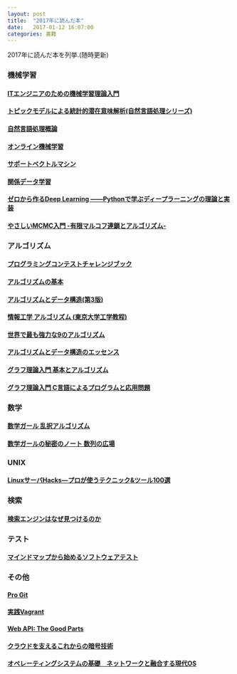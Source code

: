 ```yaml
---
layout: post
title:  "2017年に読んだ本"
date:   2017-01-12 16:07:00
categories: 書籍
---
```


2017年に読んだ本を列挙.(随時更新)

### 機械学習

#### [ITエンジニアのための機械学習理論入門](https://www.amazon.co.jp/dp/B016Q22IX2/ref=dp-kindle-redirect?_encoding=UTF8&btkr=1)

#### [トピックモデルによる統計的潜在意味解析(自然言語処理シリーズ)](https://www.amazon.co.jp/%E3%83%88%E3%83%94%E3%83%83%E3%82%AF%E3%83%A2%E3%83%87%E3%83%AB%E3%81%AB%E3%82%88%E3%82%8B%E7%B5%B1%E8%A8%88%E7%9A%84%E6%BD%9C%E5%9C%A8%E6%84%8F%E5%91%B3%E8%A7%A3%E6%9E%90-%E8%87%AA%E7%84%B6%E8%A8%80%E8%AA%9E%E5%87%A6%E7%90%86%E3%82%B7%E3%83%AA%E3%83%BC%E3%82%BA-%E4%BD%90%E8%97%A4%E4%B8%80%E8%AA%A0/dp/4339027588)

#### [自然言語処理概論](http://www.saiensu.co.jp/?page=book_details&ISBN=978-4-7819-1388-9&YEAR=2016)

#### [オンライン機械学習](http://www.kspub.co.jp/book/detail/1529038.html)

#### [サポートベクトルマシン](http://www.kspub.co.jp/book/detail/1529069.html)

#### [関係データ学習](http://www.kspub.co.jp/book/detail/1529212.html)

#### [ゼロから作るDeep Learning ――Pythonで学ぶディープラーニングの理論と実装](https://www.oreilly.co.jp/books/9784873117584/)

#### [やさしいMCMC入門 -有限マルコフ連鎖とアルゴリズム-](http://www.kyoritsu-pub.co.jp/bookdetail/9784320113145)

### アルゴリズム

#### [プログラミングコンテストチャレンジブック](http://tatsu-zine.com/books/procon-challenge)

#### [アルゴリズムの基本](http://ec.nikkeibp.co.jp/item/books/P85430.html)

#### [アルゴリズムとデータ構造(第3版)](ihttps://www.amazon.co.jp/%E3%82%A2%E3%83%AB%E3%82%B4%E3%83%AA%E3%82%BA%E3%83%A0%E3%81%A8%E3%83%87%E3%83%BC%E3%82%BF%E6%A7%8B%E9%80%A0-%E7%AC%AC3%E7%89%88-%E5%B9%B3%E7%94%B0-%E5%AF%8C%E5%A4%AB/dp/4627726538/ref=sr_1_1?s=books&ie=UTF8&qid=1493098680&sr=1-1&keywords=%E3%82%A2%E3%83%AB%E3%82%B4%E3%83%AA%E3%82%BA%E3%83%A0%E3%81%A8%E3%83%87%E3%83%BC%E3%82%BF%E6%A7%8B%E9%80%A0%E3%80%80%E5%B9%B3%E7%94%B0)

#### [情報工学 アルゴリズム (東京大学工学教程)](https://www.amazon.co.jp/%E6%83%85%E5%A0%B1%E5%B7%A5%E5%AD%A6-%E3%82%A2%E3%83%AB%E3%82%B4%E3%83%AA%E3%82%BA%E3%83%A0-%E6%9D%B1%E4%BA%AC%E5%A4%A7%E5%AD%A6%E5%B7%A5%E5%AD%A6%E6%95%99%E7%A8%8B-%E6%B8%8B%E8%B0%B7-%E5%93%B2%E6%9C%97/dp/4621301136)

#### [世界で最も強力な9のアルゴリズム](https://www.amazon.co.jp/dp/B00FR78X64/ref=dp-kindle-redirect?_encoding=UTF8&btkr=1)

#### [アルゴリズムとデータ構造のエッセンス](https://www.amazon.co.jp/%E3%83%87%E3%83%BC%E3%82%BF%E6%A7%8B%E9%80%A0%E3%81%A8%E3%82%A2%E3%83%AB%E3%82%B4%E3%83%AA%E3%82%BA%E3%83%A0%E3%81%AE%E3%82%A8%E3%83%83%E3%82%BB%E3%83%B3%E3%82%B9-%E5%A4%A7%E6%B2%A2-%E8%A3%95/dp/4785631554)

#### [グラフ理論入門 基本とアルゴリズム](https://www.morikita.co.jp/books/book/2843)

#### [グラフ理論入門 C言語によるプログラムと応用問題](https://www.amazon.co.jp/%E3%82%B0%E3%83%A9%E3%83%95%E7%90%86%E8%AB%96%E5%85%A5%E9%96%80%E2%80%95C%E8%A8%80%E8%AA%9E%E3%81%AB%E3%82%88%E3%82%8B%E3%83%97%E3%83%AD%E3%82%B0%E3%83%A9%E3%83%A0%E3%81%A8%E5%BF%9C%E7%94%A8%E5%95%8F%E9%A1%8C-%E5%8E%9F%E7%90%86%E3%81%8C%E3%82%8F%E3%81%8B%E3%82%8B%E5%B7%A5%E5%AD%A6%E9%81%B8%E6%9B%B8-%E4%BD%90%E8%97%A4-%E5%85%AC%E7%94%B7/dp/4526043613)

### 数学

#### [数学ガール 乱択アルゴリズム](http://www.hyuki.com/girl/random.html)

#### [数学ガールの秘密のノート 数列の広場](https://note4.hyuki.net/)

### UNIX

#### [LinuxサーバHacks―プロが使うテクニック&ツール100選](https://www.amazon.co.jp/Linux%E3%82%B5%E3%83%BC%E3%83%90Hacks%E2%80%95%E3%83%97%E3%83%AD%E3%81%8C%E4%BD%BF%E3%81%86%E3%83%86%E3%82%AF%E3%83%8B%E3%83%83%E3%82%AF-%E3%83%84%E3%83%BC%E3%83%AB100%E9%81%B8-%E3%83%AD%E3%83%96-%E3%83%95%E3%83%AA%E3%83%83%E3%82%B1%E3%83%B3%E3%82%AC%E3%83%BC/dp/487311151X)

### 検索

#### [検索エンジンはなぜ見つけるのか](https://www.amazon.co.jp/dp/B00IYE7ROQ/ref=dp-kindle-redirect?_encoding=UTF8&btkr=1)

### テスト

#### [マインドマップから始めるソフトウェアテスト](https://www.amazon.co.jp/%E3%83%9E%E3%82%A4%E3%83%B3%E3%83%89%E3%83%9E%E3%83%83%E3%83%97%E3%81%8B%E3%82%89%E5%A7%8B%E3%82%81%E3%82%8B%E3%82%BD%E3%83%95%E3%83%88%E3%82%A6%E3%82%A7%E3%82%A2%E3%83%86%E3%82%B9%E3%83%88-%E6%B1%A0%E7%94%B0-%E6%9A%81/dp/4774131318)

### その他

#### [Pro Git](https://progit-ja.github.io/)

#### [実践Vagrant](https://www.oreilly.co.jp/books/9784873116655/)

#### [Web API: The Good Parts](https://www.oreilly.co.jp/books/9784873116860/)

#### [クラウドを支えるこれからの暗号技術](https://herumi.github.io/ango/)

#### [オペレーティングシステムの基礎　ネットワークと融合する現代OS](http://shop.ohmsha.co.jp/shopdetail/000000004414/)

